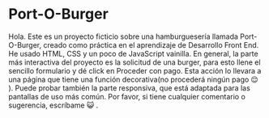 # Port-O-Burger
Hola. Este es un proyecto ficticio sobre una hamburguesería llamada Port-O-Burger, creado como práctica en el aprendizaje de Desarrollo Front End.
He usado HTML, CSS y un poco de JavaScript vainilla. En general, la parte más interactiva del proyecto es la solicitud de una burger, para esto llene el sencillo formulario y dé click en Proceder con pago. Esta acción lo llevara a una página que tiene una función decorativa(no procederá ningún pago :relieved: ).
Puede probar también la parte responsiva, que está adaptada para las pantallas de uso más común.
Por favor, si tiene cualquier comentario o sugerencia, escríbame :smiley_cat: .
